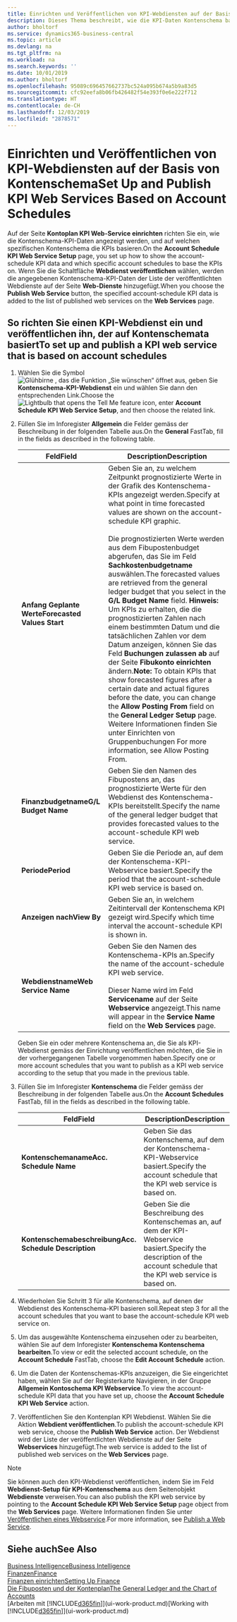 ```yaml
---
title: Einrichten und Veröffentlichen von KPI-Webdiensten auf der Basis von Kontenschema | Microsoft Docs
description: Dieses Thema beschreibt, wie die KPI-Daten Kontenschema basierend auf bestimmte Kontenschema angezeigt werden.
author: bholtorf
ms.service: dynamics365-business-central
ms.topic: article
ms.devlang: na
ms.tgt_pltfrm: na
ms.workload: na
ms.search.keywords: ''
ms.date: 10/01/2019
ms.author: bholtorf
ms.openlocfilehash: 95089c696457662737bc524a095b674a5b9a83d5
ms.sourcegitcommit: cfc92eefa8b06fb426482f54e393f0e6e222f712
ms.translationtype: HT
ms.contentlocale: de-CH
ms.lasthandoff: 12/03/2019
ms.locfileid: "2878571"
---
```

# <a name="set-up-and-publish-kpi-web-services-based-on-account-schedules"></a><span data-ttu-id="dc878-103">Einrichten und Veröffentlichen von KPI-Webdiensten auf der Basis von Kontenschema</span><span class="sxs-lookup"><span data-stu-id="dc878-103">Set Up and Publish KPI Web Services Based on Account Schedules</span></span>
<span data-ttu-id="dc878-104">Auf der Seite **Kontoplan KPI Web-Service einrichten** richten Sie ein, wie die Kontenschema-KPI-Daten angezeigt werden, und auf welchen spezifischen Kontenschema die KPIs basieren.</span><span class="sxs-lookup"><span data-stu-id="dc878-104">On the **Account Schedule KPI Web Service Setup** page, you set up how to show the account-schedule KPI data and which specific account schedules to base the KPIs on.</span></span> <span data-ttu-id="dc878-105">Wenn Sie die Schaltfläche **Webdienst veröffentlichen** wählen, werden die angegebenen Kontenschema-KPI-Daten der Liste der veröffentlichten Webdienste auf der Seite **Web-Dienste** hinzugefügt.</span><span class="sxs-lookup"><span data-stu-id="dc878-105">When you choose the **Publish Web Service** button, the specified account-schedule KPI data is added to the list of published web services on the **Web Services** page.</span></span>  

## <a name="to-set-up-and-publish-a-kpi-web-service-that-is-based-on-account-schedules"></a><span data-ttu-id="dc878-106">So richten Sie einen KPI-Webdienst ein und veröffentlichen ihn, der auf Kontenschemata basiert</span><span class="sxs-lookup"><span data-stu-id="dc878-106">To set up and publish a KPI web service that is based on account schedules</span></span>  
1.  <span data-ttu-id="dc878-107">Wählen Sie die Symbol ![Glühbirne , das die Funktion „Sie wünschen“ öffnet](media/ui-search/search_small.png "Tell Me-Funktion") aus, geben Sie **Kontenschema-KPI-Webdienst** ein und wählen Sie dann den entsprechenden Link.</span><span class="sxs-lookup"><span data-stu-id="dc878-107">Choose the ![Lightbulb that opens the Tell Me feature](media/ui-search/search_small.png "Tell me what you want to do") icon, enter **Account Schedule KPI Web Service Setup**, and then choose the related link.</span></span>  
2.  <span data-ttu-id="dc878-108">Füllen Sie im Inforegister **Allgemein** die Felder gemäss der Beschreibung in der folgenden Tabelle aus.</span><span class="sxs-lookup"><span data-stu-id="dc878-108">On the **General** FastTab, fill in the fields as described in the following table.</span></span>  

    |<span data-ttu-id="dc878-109">Feld</span><span class="sxs-lookup"><span data-stu-id="dc878-109">Field</span></span>|<span data-ttu-id="dc878-110">Description</span><span class="sxs-lookup"><span data-stu-id="dc878-110">Description</span></span>|  
    |---------------------------------|---------------------------------------|  
    |<span data-ttu-id="dc878-111">**Anfang Geplante Werte**</span><span class="sxs-lookup"><span data-stu-id="dc878-111">**Forecasted Values Start**</span></span>|<span data-ttu-id="dc878-112">Geben Sie an, zu welchem Zeitpunkt prognostizierte Werte in der Grafik des Kontenschema-KPIs angezeigt werden.</span><span class="sxs-lookup"><span data-stu-id="dc878-112">Specify at what point in time forecasted values are shown on the account-schedule KPI graphic.</span></span><br /><br /> <span data-ttu-id="dc878-113">Die prognostizierten Werte werden aus dem Fibupostenbudget abgerufen, das Sie im Feld **Sachkostenbudgetname** auswählen.</span><span class="sxs-lookup"><span data-stu-id="dc878-113">The forecasted values are retrieved from the general ledger budget that you select in the **G/L Budget Name** field.</span></span> <span data-ttu-id="dc878-114">**Hinweis:**  Um KPIs zu erhalten, die die prognostizierten Zahlen nach einem bestimmten Datum und die tatsächlichen Zahlen vor dem Datum anzeigen, können Sie das Feld **Buchungen zulassen ab** auf der Seite **Fibukonto einrichten** ändern.</span><span class="sxs-lookup"><span data-stu-id="dc878-114">**Note:**  To obtain KPIs that show forecasted figures after a certain date and actual figures before the date, you can change the **Allow Posting From** field on the **General Ledger Setup** page.</span></span> <span data-ttu-id="dc878-115">Weitere Informationen finden Sie unter Einrichten von Gruppenbuchungen </span><span class="sxs-lookup"><span data-stu-id="dc878-115">For more information, see Allow Posting From.</span></span>|  
    |<span data-ttu-id="dc878-116">**Finanzbudgetname**</span><span class="sxs-lookup"><span data-stu-id="dc878-116">**G/L Budget Name**</span></span>|<span data-ttu-id="dc878-117">Geben Sie den Namen des Fibupostens an, das prognostizierte Werte für den Webdienst des Kontenschema-KPIs bereitstellt.</span><span class="sxs-lookup"><span data-stu-id="dc878-117">Specify the name of the general ledger budget that provides forecasted values to the account-schedule KPI web service.</span></span>|  
    |<span data-ttu-id="dc878-118">**Periode**</span><span class="sxs-lookup"><span data-stu-id="dc878-118">**Period**</span></span>|<span data-ttu-id="dc878-119">Geben Sie die Periode an, auf dem der Kontenschema-KPI-Webservice basiert.</span><span class="sxs-lookup"><span data-stu-id="dc878-119">Specify the period that the account-schedule KPI web service is based on.</span></span>|  
    |<span data-ttu-id="dc878-120">**Anzeigen nach**</span><span class="sxs-lookup"><span data-stu-id="dc878-120">**View By**</span></span>|<span data-ttu-id="dc878-121">Geben Sie an, in welchem Zeitintervall der Kontenschema KPI gezeigt wird.</span><span class="sxs-lookup"><span data-stu-id="dc878-121">Specify which time interval the account-schedule KPI is shown in.</span></span>|  
    |<span data-ttu-id="dc878-122">**Webdienstname**</span><span class="sxs-lookup"><span data-stu-id="dc878-122">**Web Service Name**</span></span>|<span data-ttu-id="dc878-123">Geben Sie den Namen des Kontenschema-KPIs an.</span><span class="sxs-lookup"><span data-stu-id="dc878-123">Specify the name of the account-schedule KPI web service.</span></span><br /><br /> <span data-ttu-id="dc878-124">Dieser Name wird im Feld **Servicename** auf der Seite **Webservice** angezeigt.</span><span class="sxs-lookup"><span data-stu-id="dc878-124">This name will appear in the **Service Name** field on the **Web Services** page.</span></span>|  

    <span data-ttu-id="dc878-125">Geben Sie ein oder mehrere Kontenschema an, die Sie als KPI-Webdienst gemäss der Einrichtung veröffentlichen möchten, die Sie in der vorhergegangenen Tabelle vorgenommen haben.</span><span class="sxs-lookup"><span data-stu-id="dc878-125">Specify one or more account schedules that you want to publish as a KPI web service according to the setup that you made in the previous table.</span></span>  

3.  <span data-ttu-id="dc878-126">Füllen Sie im Inforegister **Kontenschema** die Felder gemäss der Beschreibung in der folgenden Tabelle aus.</span><span class="sxs-lookup"><span data-stu-id="dc878-126">On the **Account Schedules** FastTab, fill in the fields as described in the following table.</span></span>  

    |<span data-ttu-id="dc878-127">Feld</span><span class="sxs-lookup"><span data-stu-id="dc878-127">Field</span></span>|<span data-ttu-id="dc878-128">Description</span><span class="sxs-lookup"><span data-stu-id="dc878-128">Description</span></span>|  
    |---------------------------------|---------------------------------------|  
    |<span data-ttu-id="dc878-129">**Kontenschemaname**</span><span class="sxs-lookup"><span data-stu-id="dc878-129">**Acc. Schedule Name**</span></span>|<span data-ttu-id="dc878-130">Geben Sie das Kontenschema, auf dem der Kontenschema-KPI-Webservice basiert.</span><span class="sxs-lookup"><span data-stu-id="dc878-130">Specify the account schedule that the KPI web service is based on.</span></span>|  
    |<span data-ttu-id="dc878-131">**Kontenschemabeschreibung**</span><span class="sxs-lookup"><span data-stu-id="dc878-131">**Acc. Schedule Description**</span></span>|<span data-ttu-id="dc878-132">Geben Sie die Beschreibung des Kontenschemas an, auf dem der KPI-Webservice basiert.</span><span class="sxs-lookup"><span data-stu-id="dc878-132">Specify the description of the account schedule that the KPI web service is based on.</span></span>|  

4.  <span data-ttu-id="dc878-133">Wiederholen Sie Schritt 3 für alle Kontenschema, auf denen der Webdienst des Kontenschema-KPI basieren soll.</span><span class="sxs-lookup"><span data-stu-id="dc878-133">Repeat step 3 for all the account schedules that you want to base the account-schedule KPI web service on.</span></span>  
5.  <span data-ttu-id="dc878-134">Um das ausgewählte Kontenschema einzusehen oder zu bearbeiten, wählen Sie auf dem Inforegister **Kontenschema** **Kontenschema bearbeiten**.</span><span class="sxs-lookup"><span data-stu-id="dc878-134">To view or edit the selected account schedule, on the **Account Schedule** FastTab, choose the **Edit Account Schedule** action.</span></span>  
6.  <span data-ttu-id="dc878-135">Um die Daten der Kontenschemas-KPIs anzuzeigen, die Sie eingerichtet haben, wählen Sie auf der Registerkarte Navigieren, in der Gruppe **Allgemein Kontoschema KPI Webservice**.</span><span class="sxs-lookup"><span data-stu-id="dc878-135">To view the account-schedule KPI data that you have set up, choose the **Account Schedule KPI Web Service** action.</span></span>  
7.  <span data-ttu-id="dc878-136">Veröffentlichen Sie den Kontenplan KPI Webdienst. Wählen Sie die Aktion **Webdient veröffentlichen**.</span><span class="sxs-lookup"><span data-stu-id="dc878-136">To publish the account-schedule KPI web service, choose the **Publish Web Service** action.</span></span> <span data-ttu-id="dc878-137">Der Webdienst wird der Liste der veröffentlichten Webdienste auf der Seite **Webservices** hinzugefügt.</span><span class="sxs-lookup"><span data-stu-id="dc878-137">The web service is added to the list of published web services on the **Web Services** page.</span></span>  

> [!NOTE]  
>  <span data-ttu-id="dc878-138">Sie können auch den KPI-Webdienst veröffentlichen, indem Sie im Feld **Webdienst-Setup für KPI-Kontenschema** aus dem Seitenobjekt **Webdienste** verweisen.</span><span class="sxs-lookup"><span data-stu-id="dc878-138">You can also publish the KPI web service by pointing to the **Account Schedule KPI Web Service Setup** page object from the **Web Services** page.</span></span> <span data-ttu-id="dc878-139">Weitere Informationen finden Sie unter [Veröffentlichen eines Webservice](across-how-publish-web-service.md).</span><span class="sxs-lookup"><span data-stu-id="dc878-139">For more information, see [Publish a Web Service](across-how-publish-web-service.md).</span></span>  

## <a name="see-also"></a><span data-ttu-id="dc878-140">Siehe auch</span><span class="sxs-lookup"><span data-stu-id="dc878-140">See Also</span></span>  
[<span data-ttu-id="dc878-141">Business Intelligence</span><span class="sxs-lookup"><span data-stu-id="dc878-141">Business Intelligence</span></span>](bi.md)  
[<span data-ttu-id="dc878-142">Finanzen</span><span class="sxs-lookup"><span data-stu-id="dc878-142">Finance</span></span>](finance.md)  
[<span data-ttu-id="dc878-143">Finanzen einrichten</span><span class="sxs-lookup"><span data-stu-id="dc878-143">Setting Up Finance</span></span>](finance-setup-finance.md)  
[<span data-ttu-id="dc878-144">Die Fibuposten und der Kontenplan</span><span class="sxs-lookup"><span data-stu-id="dc878-144">The General Ledger and the Chart of Accounts</span></span>](finance-general-ledger.md)  
<span data-ttu-id="dc878-145">[Arbeiten mit [!INCLUDE[d365fin](includes/d365fin_md.md)]](ui-work-product.md)</span><span class="sxs-lookup"><span data-stu-id="dc878-145">[Working with [!INCLUDE[d365fin](includes/d365fin_md.md)]](ui-work-product.md)</span></span>
